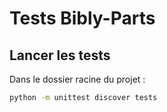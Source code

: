 # Tests Bibly-Parts

## Lancer les tests

Dans le dossier racine du projet :

```bash
python -m unittest discover tests
